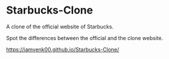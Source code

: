 # Starbucks-Clone
A clone of the official website of Starbucks.

Spot the differences between the official and the clone website.

https://iamvenk00.github.io/Starbucks-Clone/
